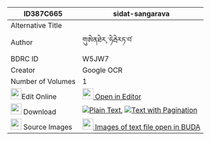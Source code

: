 |ID387C665|sidat-sangarava 
| --- | --- 
|Alternative Title |
|Author| གུཨེནཐེར,་ཧེརྦེརཏ་བ༹
|BDRC ID | W5JW7
|Creator | Google OCR
|Number of Volumes| 1
|<img width="25" src="https://img.icons8.com/color/25/000000/edit-property.png">Edit Online| [<img width="25" src="https://avatars.githubusercontent.com/u/45091458?s=200&v=4"> Open in Editor](http://editor.openpecha.org/ID387C665)
|<img width="25" src="https://img.icons8.com/fluent/48/000000/download-2.png"/>  Download | [![](https://img.icons8.com/color/20/000000/txt.png)Plain Text](https://github.com/Openpecha/ID387C665/releases/download/v2/sidat-sangarava_plain_ID387C665.zip), [![](https://img.icons8.com/color/20/000000/txt.png)Text with Pagination](https://github.com/Openpecha/ID387C665/releases/download/v2/sidat-sangarava_pages_ID387C665.zip)
|<img width="25" src="https://img.icons8.com/plasticine/100/000000/pictures-folder.png"/>  Source Images | [<img width="25" src="https://library.bdrc.io/icons/BUDA-small.svg"> Images of text file open in BUDA](https://library.bdrc.io/show/bdr:W5JW7)